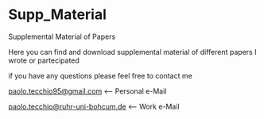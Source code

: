 # Supp_Material
Supplemental Material of Papers

Here you can find and download supplemental material of different papers I wrote or partecipated




if you have any questions please feel free to contact me 

paolo.tecchio95@gmail.com         <-- Personal e-Mail

paolo.tecchio@ruhr-uni-bohcum.de  <-- Work e-Mail
